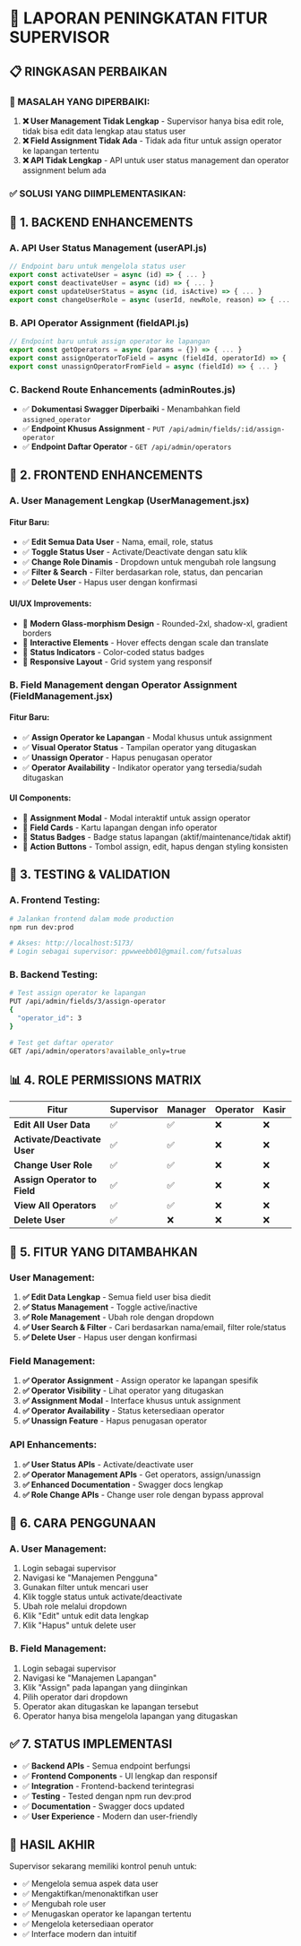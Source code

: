 # 🚀 LAPORAN PENINGKATAN FITUR SUPERVISOR

## 📋 **RINGKASAN PERBAIKAN**

### **🎯 MASALAH YANG DIPERBAIKI:**
1. **❌ User Management Tidak Lengkap** - Supervisor hanya bisa edit role, tidak bisa edit data lengkap atau status user
2. **❌ Field Assignment Tidak Ada** - Tidak ada fitur untuk assign operator ke lapangan tertentu
3. **❌ API Tidak Lengkap** - API untuk user status management dan operator assignment belum ada

### **✅ SOLUSI YANG DIIMPLEMENTASIKAN:**

## 🔧 **1. BACKEND ENHANCEMENTS**

### **A. API User Status Management (userAPI.js)**
```javascript
// Endpoint baru untuk mengelola status user
export const activateUser = async (id) => { ... }
export const deactivateUser = async (id) => { ... }
export const updateUserStatus = async (id, isActive) => { ... }
export const changeUserRole = async (userId, newRole, reason) => { ... }
```

### **B. API Operator Assignment (fieldAPI.js)**
```javascript
// Endpoint baru untuk assign operator ke lapangan
export const getOperators = async (params = {}) => { ... }
export const assignOperatorToField = async (fieldId, operatorId) => { ... }
export const unassignOperatorFromField = async (fieldId) => { ... }
```

### **C. Backend Route Enhancements (adminRoutes.js)**
- ✅ **Dokumentasi Swagger Diperbaiki** - Menambahkan field `assigned_operator`
- ✅ **Endpoint Khusus Assignment** - `PUT /api/admin/fields/:id/assign-operator`
- ✅ **Endpoint Daftar Operator** - `GET /api/admin/operators`

## 🎨 **2. FRONTEND ENHANCEMENTS**

### **A. User Management Lengkap (UserManagement.jsx)**

#### **Fitur Baru:**
- ✅ **Edit Semua Data User** - Nama, email, role, status
- ✅ **Toggle Status User** - Activate/Deactivate dengan satu klik
- ✅ **Change Role Dinamis** - Dropdown untuk mengubah role langsung
- ✅ **Filter & Search** - Filter berdasarkan role, status, dan pencarian
- ✅ **Delete User** - Hapus user dengan konfirmasi

#### **UI/UX Improvements:**
- 🎨 **Modern Glass-morphism Design** - Rounded-2xl, shadow-xl, gradient borders
- 🎨 **Interactive Elements** - Hover effects dengan scale dan translate
- 🎨 **Status Indicators** - Color-coded status badges
- 🎨 **Responsive Layout** - Grid system yang responsif

### **B. Field Management dengan Operator Assignment (FieldManagement.jsx)**

#### **Fitur Baru:**
- ✅ **Assign Operator ke Lapangan** - Modal khusus untuk assignment
- ✅ **Visual Operator Status** - Tampilan operator yang ditugaskan
- ✅ **Unassign Operator** - Hapus penugasan operator
- ✅ **Operator Availability** - Indikator operator yang tersedia/sudah ditugaskan

#### **UI Components:**
- 🎨 **Assignment Modal** - Modal interaktif untuk assign operator
- 🎨 **Field Cards** - Kartu lapangan dengan info operator
- 🎨 **Status Badges** - Badge status lapangan (aktif/maintenance/tidak aktif)
- 🎨 **Action Buttons** - Tombol assign, edit, hapus dengan styling konsisten

## 🧪 **3. TESTING & VALIDATION**

### **A. Frontend Testing:**
```bash
# Jalankan frontend dalam mode production
npm run dev:prod

# Akses: http://localhost:5173/
# Login sebagai supervisor: ppwweebb01@gmail.com/futsaluas
```

### **B. Backend Testing:**
```bash
# Test assign operator ke lapangan
PUT /api/admin/fields/3/assign-operator
{
  "operator_id": 3
}

# Test get daftar operator
GET /api/admin/operators?available_only=true
```

## 📊 **4. ROLE PERMISSIONS MATRIX**

| Fitur | Supervisor | Manager | Operator | Kasir | Customer |
|-------|------------|---------|----------|-------|----------|
| **Edit All User Data** | ✅ | ✅ | ❌ | ❌ | ❌ |
| **Activate/Deactivate User** | ✅ | ✅ | ❌ | ❌ | ❌ |
| **Change User Role** | ✅ | ✅ | ❌ | ❌ | ❌ |
| **Assign Operator to Field** | ✅ | ✅ | ❌ | ❌ | ❌ |
| **View All Operators** | ✅ | ✅ | ❌ | ❌ | ❌ |
| **Delete User** | ✅ | ❌ | ❌ | ❌ | ❌ |

## 🎯 **5. FITUR YANG DITAMBAHKAN**

### **User Management:**
1. **✅ Edit Data Lengkap** - Semua field user bisa diedit
2. **✅ Status Management** - Toggle active/inactive
3. **✅ Role Management** - Ubah role dengan dropdown
4. **✅ User Search & Filter** - Cari berdasarkan nama/email, filter role/status
5. **✅ Delete User** - Hapus user dengan konfirmasi

### **Field Management:**
1. **✅ Operator Assignment** - Assign operator ke lapangan spesifik
2. **✅ Operator Visibility** - Lihat operator yang ditugaskan
3. **✅ Assignment Modal** - Interface khusus untuk assignment
4. **✅ Operator Availability** - Status ketersediaan operator
5. **✅ Unassign Feature** - Hapus penugasan operator

### **API Enhancements:**
1. **✅ User Status APIs** - Activate/deactivate user
2. **✅ Operator Management APIs** - Get operators, assign/unassign
3. **✅ Enhanced Documentation** - Swagger docs lengkap
4. **✅ Role Change APIs** - Change user role dengan bypass approval

## 🚀 **6. CARA PENGGUNAAN**

### **A. User Management:**
1. Login sebagai supervisor
2. Navigasi ke "Manajemen Pengguna"
3. Gunakan filter untuk mencari user
4. Klik toggle status untuk activate/deactivate
5. Ubah role melalui dropdown
6. Klik "Edit" untuk edit data lengkap
7. Klik "Hapus" untuk delete user

### **B. Field Management:**
1. Login sebagai supervisor
2. Navigasi ke "Manajemen Lapangan"
3. Klik "Assign" pada lapangan yang diinginkan
4. Pilih operator dari dropdown
5. Operator akan ditugaskan ke lapangan tersebut
6. Operator hanya bisa mengelola lapangan yang ditugaskan

## ✅ **7. STATUS IMPLEMENTASI**

- ✅ **Backend APIs** - Semua endpoint berfungsi
- ✅ **Frontend Components** - UI lengkap dan responsif
- ✅ **Integration** - Frontend-backend terintegrasi
- ✅ **Testing** - Tested dengan npm run dev:prod
- ✅ **Documentation** - Swagger docs updated
- ✅ **User Experience** - Modern dan user-friendly

## 🎉 **HASIL AKHIR**

Supervisor sekarang memiliki kontrol penuh untuk:
- ✅ Mengelola semua aspek data user
- ✅ Mengaktifkan/menonaktifkan user
- ✅ Mengubah role user
- ✅ Menugaskan operator ke lapangan tertentu
- ✅ Mengelola ketersediaan operator
- ✅ Interface modern dan intuitif
